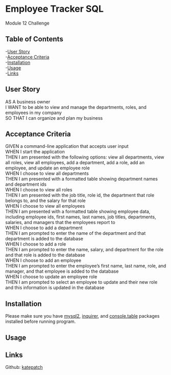 # Employee Tracker SQL

 Module 12 Challenge

 ## Table of Contents

 -[User Story](#user-story)</br>
 -[Acceptance Criteria](#acceptance-criteria)</br>
 -[Installation](#installation)</br>
 -[Usage](#usage)</br>
 -[Links](#links)


## User Story

AS A business owner</br>
I WANT to be able to view and manage the departments, roles, and employees in my company</br>
SO THAT I can organize and plan my business

## Acceptance Criteria

GIVEN a command-line application that accepts user input</br>
WHEN I start the application</br>
THEN I am presented with the following options: view all departments, view all roles, view all employees, add a department, add a role, add an employee, and update an employee role</br>
WHEN I choose to view all departments</br>
THEN I am presented with a formatted table showing department names and department ids</br>
WHEN I choose to view all roles</br>
THEN I am presented with the job title, role id, the department that role belongs to, and the salary for that role</br>
WHEN I choose to view all employees</br>
THEN I am presented with a formatted table showing employee data, including employee ids, first names, last names, job titles, departments, salaries, and managers that the employees report to</br>
WHEN I choose to add a department</br>
THEN I am prompted to enter the name of the department and that department is added to the database</br>
WHEN I choose to add a role</br>
THEN I am prompted to enter the name, salary, and department for the role and that role is added to the database</br>
WHEN I choose to add an employee</br>
THEN I am prompted to enter the employee’s first name, last name, role, and manager, and that employee is added to the database</br>
WHEN I choose to update an employee role</br>
THEN I am prompted to select an employee to update and their new role and this information is updated in the database

## Installation

Please make sure you have [mysql2](https://www.npmjs.com/package/mysql2), [inquirer](https://www.npmjs.com/package/inquirer/v/8.2.4), and [console.table](https://www.npmjs.com/package/console.table) packages installed before running program.

## Usage

## Links

Github: [katepatch](https://github.com/katepatch/Employee-Tracker-SQL)
